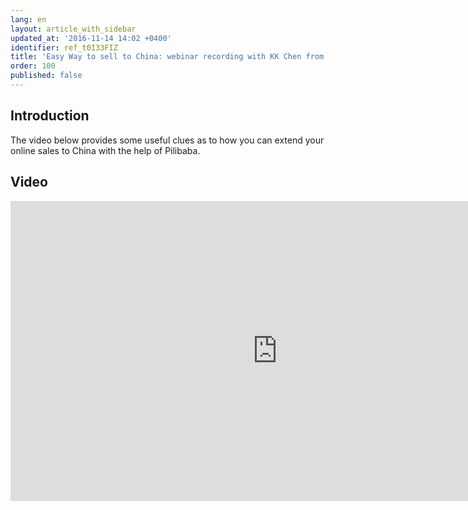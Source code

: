 ```yaml
---
lang: en
layout: article_with_sidebar
updated_at: '2016-11-14 14:02 +0400'
identifier: ref_t0I33FIZ
title: 'Easy Way to sell to China: webinar recording with KK Chen from Pilibaba'
order: 100
published: false
---
```

## Introduction

The video below provides some useful clues as to how you can extend your online sales to China with the help of Pilibaba.

## Video

<iframe class="youtube-player" type="text/html" style="width: 853px; height: 480px" src="https://www.youtube.com/watch?v=YQVspoQ6Rj8" frameborder="0"></iframe>

